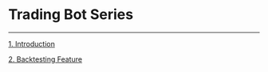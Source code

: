 # Trading Bot Series

---

[1. Introduction](https://medium.com/@estebanthi/build-a-trading-bot-1-introduction-cd9aaa86ae79)

[2. Backtesting Feature](https://medium.com/@estebanthi/build-a-trading-bot-2-backtesting-feature-8f916aff352)
